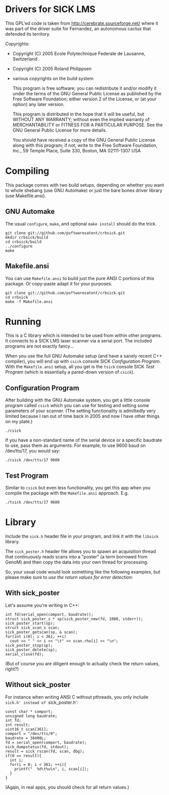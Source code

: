 Drivers for SICK LMS
====================

This GPL'ed code is taken from http://cerebrate.sourceforge.net/ where
it was part of the driver suite for Fernandez, an autonomous cactus
that defended its territory.

Copyrights:

 - Copyright (C) 2005 Ecole Polytechnique Federale de Lausanne, Switzerland
 - Copyright (C) 2005 Roland Philippsen <roland dot philippsen at gmx dot net>
 - various copyrights on the build system

    This program is free software; you can redistribute it and/or modify
    it under the terms of the GNU General Public License as published by
    the Free Software Foundation; either version 2 of the License, or
    (at your option) any later version.
    
    This program is distributed in the hope that it will be useful,
    but WITHOUT ANY WARRANTY; without even the implied warranty of
    MERCHANTABILITY or FITNESS FOR A PARTICULAR PURPOSE.  See the
    GNU General Public License for more details.
    
    You should have received a copy of the GNU General Public License
    along with this program; if not, write to the Free Software
    Foundation, Inc., 59 Temple Place, Suite 330, Boston, MA 02111-1307
    USA


Compiling
=========

This package comes with two build setups, depending on whether you
want to whole shebang (use GNU Automake) or just the bare bones driver
library (use Makefile.ansi). 

GNU Automake
------------

The usual `configure`, `make`, and optional `make install` should do
the trick.

    git clone git://github.com/poftwaresatent/crbsick.git
    mkdir crbsick/build
    cd crbsick/build
    ../configure
    make 

Makefile.ansi
-------------

You can use `Makefile.ansi` to build just the pure ANSI C portions of
this package. Or copy-paste adapt it for your purposes.

    git clone git://github.com/poftwaresatent/crbsick.git
    cd crbsick
    make -f Makefile.ansi


Running
=======

This is a C library which is intended to be used from within other
programs. It connects to a SICK LMS laser scanner via a serial
port. The included programs are not exactly fancy...

When you use the full GNU Automake setup (and have a sanely recent C++
compiler), you will end up with `csick` console SICK *Configuration
Program*. With the `Makefile.ansi` setup, all you get is the `tsick`
console SICK *Test Program* (which is essentially a pared-down version
of `csick`).

Configuration Program
---------------------

After building with the GNU Automake system, you get a little console
program called `csick` which you can use for testing and setting some
parameters of your scanner. (The setting functionality is admittedly
very limited because I ran out of time back in 2005 and now I have
other things on my plate.)

    ./csick

If you have a non-standard name of the serial device or a specific
baudrate to use, pass them as arguments. For example, to use 9600 baud
on /dev/tts/17, you would say:

    ./csick /dev/tts/17 9600 

Test Program
------------

Similar to `csick` but even less functionality, you get this app when
you compile the package with the `Makefile.ansi` approach. E.g.

    ./tsick /dev/tts/17 9600 


Library
=======

Include the `sick.h` header file in your program, and link it with the
`libsick` library.

The `sick_poster.h` header file allows you to spawn an acquisition
thread that continuously reads scans into a "poster" (a term borrowed
from GenoM) and then copy the data into your own thread for
processing.

So, your usual code would look something like the following examples,
but please make sure to *use the return values for error detection*:

With sick_poster
----------------

Let's assume you're writing in C++:

    int fd(serial_open(comport, baudrate));
    struct sick_poster_s * sp(sick_poster_new(fd, 1000, stderr));
    sick_poster_start(sp);
    struct sick_scan_s scan;
    sick_poster_getscan(sp, & scan);
    for(int i(0); i < 361; ++i)
      cout << " " << i << "\t" << scan.rho[i] << "\n";
    sick_poster_stop(sp);
    sick_poster_delete(sp);
    serial_close(fd);

(But of course you are diligent enough to actually check the return
values, right?)


Without sick_poster
-------------------

For instance when writing ANSI C without pthreads, you only include
`sick.h' instead of `sick_poster.h':

    const char * comport;
    unsigned long baudrate;
    int fd;
    int result;
    uint16_t scan[361];
    comport = "/dev/tts/0";
    baudrate = 38400L;
    fd = serial_open(comport, baudrate);
    sick_dumpstatus(fd, stdout);
    result = sick_rscan(fd, scan, dbg);
    if(0 == result){
      int i;
      for(i = 0; i < 361; ++i){
        printf("  %d\t%u\n", i, scan[i]);
      }
    }    

(Again, in real apps, you should check for all return values.)
